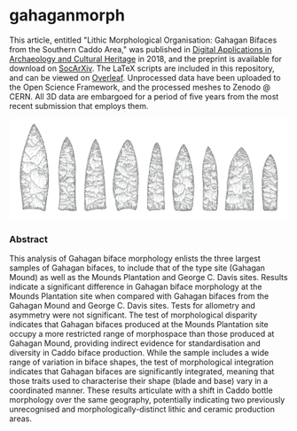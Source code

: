 # gahaganmorph

This article, entitled "Lithic Morphological Organisation: Gahagan Bifaces from the Southern Caddo Area," was published in [Digital Applications in Archaeology and Cultural Heritage](https://doi.org/10.1016/j.daach.2018.e00080) in 2018, and the preprint is available for download on [SocArXiv](https://osf.io/preprints/socarxiv/u7qfr/). The LaTeX scripts are included in this repository, and can be viewed on [Overleaf](https://www.overleaf.com/read/xtrkwwhwyryg). Unprocessed data have been uploaded to the Open Science Framework, and the processed meshes to Zenodo @ CERN. All 3D data are embargoed for a period of five years from the most recent submission that employs them.

![](GMDgithub.jpg)

### Abstract

This analysis of Gahagan biface morphology enlists the three largest samples of Gahagan bifaces, to include that of the type site (Gahagan Mound) as well as the Mounds Plantation and George C. Davis sites. Results indicate a significant difference in Gahagan biface morphology at the Mounds Plantation site when compared with Gahagan bifaces from the Gahagan Mound and George C. Davis sites. Tests for allometry and asymmetry were not significant. The test of morphological disparity indicates that Gahagan bifaces produced at the Mounds Plantation site occupy a more restricted range of morphospace than those produced at Gahagan Mound, providing indirect evidence for standardisation and diversity in Caddo biface production. While the sample includes a wide range of variation in biface shapes, the test of morphological integration indicates that Gahagan bifaces are significantly integrated, meaning that those traits used to characterise their shape (blade and base) vary in a coordinated manner. These results articulate with a shift in Caddo bottle morphology over the same geography, potentially indicating two previously unrecognised and morphologically-distinct lithic and ceramic production areas.
